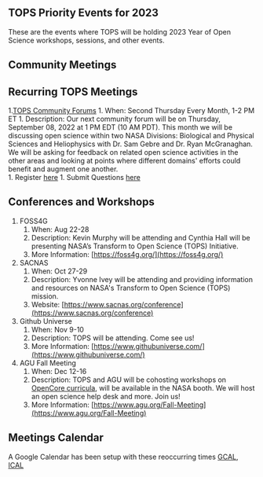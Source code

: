 ## TOPS Priority Events for 2023

These are the events where TOPS will be holding 2023 Year of Open Science workshops, sessions, and other events.

Community Meetings
-----------------

Recurring TOPS Meetings
-----------------
1.[TOPS Community Forums](../Community_Forums)
    1. When: Second Thursday Every Month, 1-2 PM ET
    1. Description: Our next community forum will be on Thursday, September 08, 2022 at 1 PM EDT (10 AM PDT). This month we will be discussing open science within two NASA Divisions: Biological and Physical Sciences and Heliophysics with Dr. Sam Gebre and Dr. Ryan McGranaghan. We will be asking for feedback on related open science activities in the other areas and looking at points where different domains' efforts could benefit and augment one another.  
    1. Register [here](https://go.nasa.gov/3crKGeY)
    1. Submit Questions [here](https://nasa.cnf.io/sessions/kzbb/#!/dashboard)
  
Conferences and Workshops
-----------------
1. FOSS4G
    1. When: Aug 22-28
    1. Description: Kevin Murphy will be attending and Cynthia Hall will be presenting NASA’s Transform to Open Science (TOPS) Initiative.
    1. More Information: [https://foss4g.org/](https://foss4g.org/)
1. SACNAS
    1. When: Oct 27-29
    1. Description: Yvonne Ivey will be attending and providing information and resources on NASA's Transform to Open Science (TOPS) mission.
    1. Website: [https://www.sacnas.org/conference](https://www.sacnas.org/conference)
1. Github Universe
    1. When: Nov 9-10
    1. Description: TOPS will be attending. Come see us!
    1. More Information: [https://www.githubuniverse.com/](https://www.githubuniverse.com/)
1. AGU Fall Meeting
    1. When: Dec 12-16
    1. Description: TOPS and AGU will be cohosting workshops on [OpenCore curricula](https://github.com/nasa/Transform-to-Open-Science/tree/main/docs/Area2_Capacity_Sharing/OpenCore), will be available in the NASA booth. We will host an open science help desk and more. Join us! 
    1. More Information: [https://www.agu.org/Fall-Meeting](https://www.agu.org/Fall-Meeting)

Meetings Calendar
-----------------

A Google Calendar has been setup with these reoccurring times [GCAL](https://calendar.google.com/calendar/embed?), [ICAL](https://calendar.google.com/calendar/ical/tce6loed2q1rnej3q8t3i0sha0%40group.calendar.google.com/public/basic.ics)

